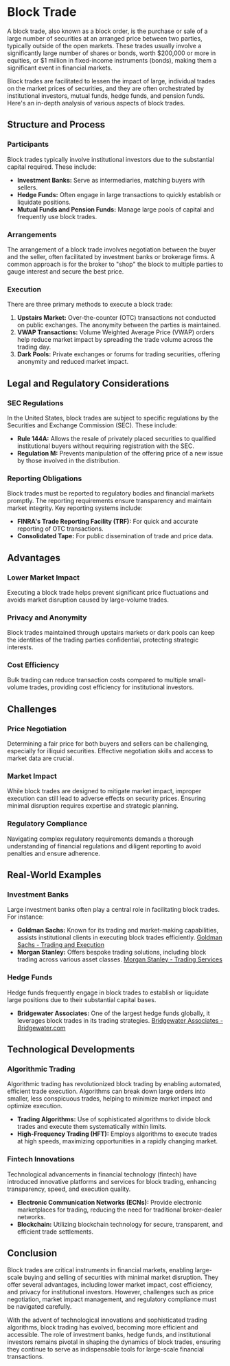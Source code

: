 # Block Trade

A block trade, also known as a block order, is the purchase or sale of a large number of securities at an arranged price between two parties, typically outside of the open markets. These trades usually involve a significantly large number of shares or bonds, worth $200,000 or more in equities, or $1 million in fixed-income instruments (bonds), making them a significant event in financial markets.

Block trades are facilitated to lessen the impact of large, individual trades on the market prices of securities, and they are often orchestrated by institutional investors, mutual funds, hedge funds, and pension funds. Here's an in-depth analysis of various aspects of block trades.

## Structure and Process

### Participants

Block trades typically involve institutional investors due to the substantial capital required. These include:

- **Investment Banks:** Serve as intermediaries, matching buyers with sellers.
- **Hedge Funds:** Often engage in large transactions to quickly establish or liquidate positions.
- **Mutual Funds and Pension Funds:** Manage large pools of capital and frequently use block trades.

### Arrangements

The arrangement of a block trade involves negotiation between the buyer and the seller, often facilitated by investment banks or brokerage firms. A common approach is for the broker to "shop" the block to multiple parties to gauge interest and secure the best price.

### Execution

There are three primary methods to execute a block trade:

1. **Upstairs Market:** Over-the-counter (OTC) transactions not conducted on public exchanges. The anonymity between the parties is maintained.
2. **VWAP Transactions:** Volume Weighted Average Price (VWAP) orders help reduce market impact by spreading the trade volume across the trading day.
3. **Dark Pools:** Private exchanges or forums for trading securities, offering anonymity and reduced market impact.

## Legal and Regulatory Considerations

### SEC Regulations

In the United States, block trades are subject to specific regulations by the Securities and Exchange Commission (SEC). These include:

- **Rule 144A:** Allows the resale of privately placed securities to qualified institutional buyers without requiring registration with the SEC.
- **Regulation M:** Prevents manipulation of the offering price of a new issue by those involved in the distribution.

### Reporting Obligations

Block trades must be reported to regulatory bodies and financial markets promptly. The reporting requirements ensure transparency and maintain market integrity. Key reporting systems include:

- **FINRA's Trade Reporting Facility (TRF):** For quick and accurate reporting of OTC transactions.
- **Consolidated Tape:** For public dissemination of trade and price data.

## Advantages

### Lower Market Impact

Executing a block trade helps prevent significant price fluctuations and avoids market disruption caused by large-volume trades.

### Privacy and Anonymity

Block trades maintained through upstairs markets or dark pools can keep the identities of the trading parties confidential, protecting strategic interests.

### Cost Efficiency

Bulk trading can reduce transaction costs compared to multiple small-volume trades, providing cost efficiency for institutional investors.

## Challenges

### Price Negotiation

Determining a fair price for both buyers and sellers can be challenging, especially for illiquid securities. Effective negotiation skills and access to market data are crucial.

### Market Impact

While block trades are designed to mitigate market impact, improper execution can still lead to adverse effects on security prices. Ensuring minimal disruption requires expertise and strategic planning.

### Regulatory Compliance

Navigating complex regulatory requirements demands a thorough understanding of financial regulations and diligent reporting to avoid penalties and ensure adherence.

## Real-World Examples

### Investment Banks

Large investment banks often play a central role in facilitating block trades. For instance:

- **Goldman Sachs:** Known for its trading and market-making capabilities, assists institutional clients in executing block trades efficiently. [Goldman Sachs - Trading and Execution](https://www.goldmansachs.com/what-we-do/global-markets/trading.html)
- **Morgan Stanley:** Offers bespoke trading solutions, including block trading across various asset classes. [Morgan Stanley - Trading Services](https://www.morganstanley.com/institutional-sales/solutions/trading-services)

### Hedge Funds

Hedge funds frequently engage in block trades to establish or liquidate large positions due to their substantial capital bases.

- **Bridgewater Associates:** One of the largest hedge funds globally, it leverages block trades in its trading strategies. [Bridgewater Associates - Bridgewater.com](https://www.bridgewater.com)

## Technological Developments

### Algorithmic Trading

Algorithmic trading has revolutionized block trading by enabling automated, efficient trade execution. Algorithms can break down large orders into smaller, less conspicuous trades, helping to minimize market impact and optimize execution.

- **Trading Algorithms:** Use of sophisticated algorithms to divide block trades and execute them systematically within limits.
- **High-Frequency Trading (HFT):** Employs algorithms to execute trades at high speeds, maximizing opportunities in a rapidly changing market.

### Fintech Innovations

Technological advancements in financial technology (fintech) have introduced innovative platforms and services for block trading, enhancing transparency, speed, and execution quality.

- **Electronic Communication Networks (ECNs):** Provide electronic marketplaces for trading, reducing the need for traditional broker-dealer networks.
- **Blockchain:** Utilizing blockchain technology for secure, transparent, and efficient trade settlements.

## Conclusion

Block trades are critical instruments in financial markets, enabling large-scale buying and selling of securities with minimal market disruption. They offer several advantages, including lower market impact, cost efficiency, and privacy for institutional investors. However, challenges such as price negotiation, market impact management, and regulatory compliance must be navigated carefully.

With the advent of technological innovations and sophisticated trading algorithms, block trading has evolved, becoming more efficient and accessible. The role of investment banks, hedge funds, and institutional investors remains pivotal in shaping the dynamics of block trades, ensuring they continue to serve as indispensable tools for large-scale financial transactions.